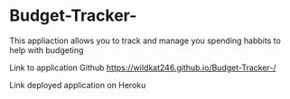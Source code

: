# Budget-Tracker-
This appliaction allows you to track and manage you spending habbits to help with budgeting 

Link to application Github
https://wildkat246.github.io/Budget-Tracker-/

Link deployed application on Heroku
